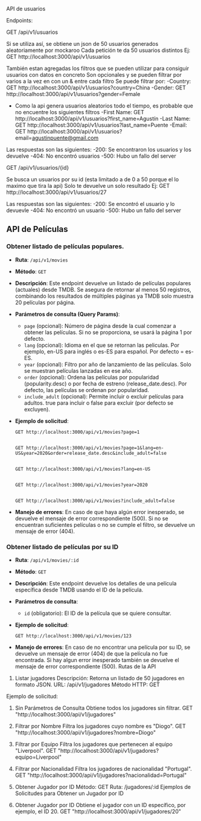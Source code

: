 API de usuarios 

Endpoints:

GET /api/v1/usuarios

Si se utiliza así, se obtiene un json de 50 usuarios generados aleatoriamente por mockaroo
Cada petición te da 50 usuarios distintos
Ej: GET http://localhost:3000/api/v1/usuarios

También estan agregadas los filtros que se pueden utilizar para consiguir usuarios con datos en concreto 
Son opcionales y se pueden filtrar por varios a la vez en con un & entre cada filtro
Se puede filtrar por:
-Country: GET http://localhost:3000/api/v1/usuarios?country=China
-Gender: GET http://localhost:3000/api/v1/usuarios?gender=Female
* Como la api genera usuarios aleatorios todo el tiempo, es probable que no encuentre los siguientes filtros
-First Name: GET http://localhost:3000/api/v1/usuarios?first_name=Agustín
-Last Name: GET http://localhost:3000/api/v1/usuarios?last_name=Puente
-Email: GET http://localhost:3000/api/v1/usuarios?email=agustinpuente@gmail.com

Las respuestas son las siguientes:
-200: Se encontraron los usuarios y los devuelve
-404: No encontró usuarios 
-500: Hubo un fallo del server

GET /api/v1/usuarios/{id}

Se busca un usuarios por su id (esta limitado a de 0 a 50 porque el lo maximo que tira la api)
Solo te devuelve un solo resultado 
Ej: GET http://localhost:3000/api/v1/usuarios/27

Las respuestas son las siguientes:
-200: Se encontró el usuario y lo devuevle
-404: No encontró un usuario
-500: Hubo un fallo del server
## API de Películas

### Obtener listado de películas populares.

- **Ruta**: `/api/v1/movies`
- **Método**: `GET`
- **Descripción**: Este endpoint devuelve un listado de películas populares (actuales) desde TMDB. Se asegura de retornar al menos 50 registros, combinando los resultados de múltiples páginas ya TMDB solo muestra 20 películas por página.

- **Parámetros de consulta (Query Params)**:
  - `page` (opcional): Número de página desde la cual comenzar a obtener las películas. Si no se proporciona, se usará la página 1 por defecto.
  - `lang` (opcional): Idioma en el que se retornan las peliculas. Por ejemplo, en-US para inglés o es-ES para español. Por defecto = es-ES.
  - `year` (opcional): Filtro por año de lanzamiento de las películas. Solo se muestran películas lanzadas en ese año.
  - `order` (opcional): Ordena las películas por popularidad (popularity.desc) o por fecha de estreno (release_date.desc). Por defecto, las películas se ordenan por popularidad.
  - `include_adult` (opcional): Permite incluir o excluir películas para adultos. true para incluir o false para excluir (por defecto se excluyen).
  
- **Ejemplo de solicitud**:
  ```http
  GET http://localhost:3000/api/v1/movies?page=1

  
  GET http://localhost:3000/api/v1/movies?page=1&lang=en-US&year=2020&order=release_date.desc&include_adult=false

  
  GET http://localhost:3000/api/v1/movies?lang=en-US

  
  GET http://localhost:3000/api/v1/movies?year=2020

  
  GET http://localhost:3000/api/v1/movies?include_adult=false

- **Manejo de errores**: En caso de que haya algún error inesperado, se devuelve el mensaje de error correspondiente (500). Si no se encuentran suficientes películas o no se cumple el filtro, se devuelve un mensaje de error (404).


### Obtener listado de películas por su ID

- **Ruta**: `/api/v1/movies/:id`
- **Método**: `GET`
- **Descripción**: Este endpoint devuelve los detalles de una película específica desde TMDB usando el ID de la película.

- **Parámetros de consulta**:
  - `id` (obligatorio): El ID de la película que se quiere consultar.
  
- **Ejemplo de solicitud**:
  ```http
  GET http://localhost:3000/api/v1/movies/123

- **Manejo de errores**: En caso de no encontrar una película por su ID, se devuelve un mensaje de error (404) de que la película no fue encontrada. Si hay algun error inesperado también se devuelve el mensaje de error correspondiente (500).
Rutas de la API
1. Listar jugadores
Descripción: Retorna un listado de 50 jugadores en formato JSON.
URL: /api/v1/jugadores
Método HTTP: GET

Ejemplo de solicitud:
1. Sin Parámetros de Consulta
Obtiene todos los jugadores sin filtrar.
 GET "http://localhost:3000/api/v1/jugadores"
2. Filtrar por Nombre
Filtra los jugadores cuyo nombre es "Diogo".
 GET "http://localhost:3000/api/v1/jugadores?nombre=Diogo"
3. Filtrar por Equipo
Filtra los jugadores que pertenecen al equipo "Liverpool".
 GET "http://localhost:3000/api/v1/jugadores?equipo=Liverpool"
4. Filtrar por Nacionalidad
Filtra los jugadores de nacionalidad "Portugal".
 GET "http://localhost:3000/api/v1/jugadores?nacionalidad=Portugal"

2. Obtener Jugador por ID
Método: GET
Ruta: /jugadores/:id
Ejemplos de Solicitudes para Obtener un Jugador por ID
1. Obtener Jugador por ID
Obtiene el jugador con un ID específico, por ejemplo, el ID 20.
 GET "http://localhost:3000/api/v1/jugadores/20"





